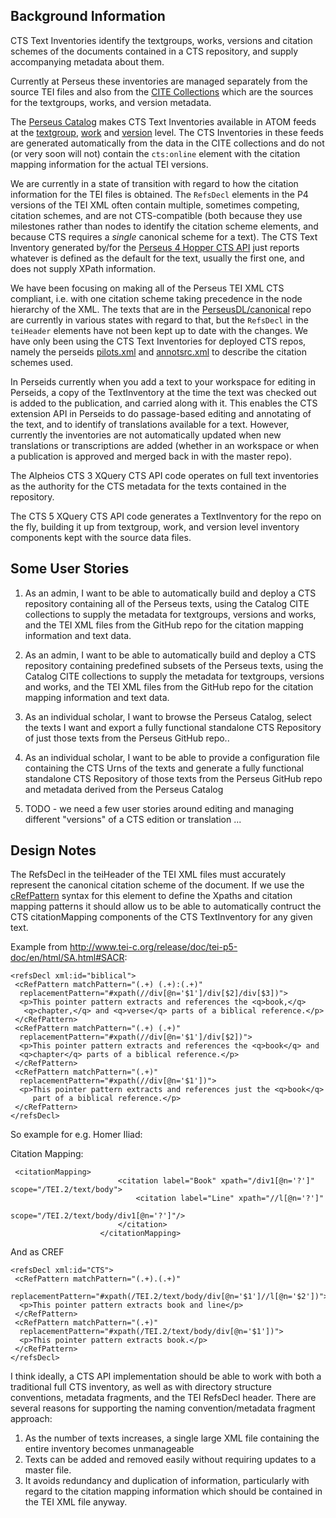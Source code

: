 ## Background Information

CTS Text Inventories identify the textgroups, works, versions and citation schemes of the documents contained in a CTS repository, and supply accompanying metadata about them.

Currently at Perseus these inventories are managed separately from the source TEI files and also from the [CITE Collections](http://catalog.perseus.org/cite-collections/) which are the sources for the textgroups, works, and version metadata.

The [Perseus Catalog](http://catalog.perseus.org) makes CTS Text Inventories available in ATOM feeds at the [textgroup](http://data.perseus.org/catalog/urn:cts:latinLit:phi0959/atom), [work](http://data.perseus.org/catalog/urn:cts:latinLit:phi0959.phi006/atom) and [version](http://data.perseus.org/catalog/urn:cts:latinLit:phi0959.phi006.perseus-lat1/atom) level.  The CTS Inventories in these feeds are generated automatically from the data in the CITE collections and do not (or very soon will not) contain the `cts:online` element with the citation mapping information for the actual TEI versions.

We are currently in a state of transition with regard to how the citation information for the TEI files is obtained.  The `RefsDecl` elements in the P4 versions of the TEI XML often contain multiple, sometimes competing, citation schemes, and are not CTS-compatible (both because they use milestones rather than nodes to identify the citation scheme elements, and because CTS requires a *single* canonical scheme for a text). The CTS Text Inventory generated by/for the [Perseus 4 Hopper CTS API](http://www.perseus.tufts.edu/hopper/CTS?request=GetCapabilities) just reports whatever is defined as the default for the text, usually the first one, and does not supply XPath information.

We have been focusing on making all of the Perseus TEI XML CTS compliant, i.e. with one citation scheme taking precedence in the node hierarchy of the XML.  The texts that are in the [PerseusDL/canonical](https://github.com/PerseusDL/canonical) repo are currently in various states with regard to that, but the `RefsDecl` in the `teiHeader` elements have not been kept up to date with the changes. We have only been using the CTS Text Inventories for deployed CTS repos, namely the perseids [pilots.xml](https://github.com/PerseusDL/canonical/blob/master/CTS_XML_TextInventory/pilots.xml) and [annotsrc.xml](https://github.com/PerseusDL/canonical/blob/master/CTS_XML_TextInventory/pilots.xml) to describe the citation schemes used.

In Perseids currently when you add a text to your workspace for editing in Perseids, a copy of the TextInventory at the time the text was checked out is added to the publication, and carried along with it. This enables the CTS extension API in Perseids to do passage-based editing and annotating of the text, and to identify of translations available for a text. However, currently the inventories are not automatically updated when new translations or transcriptions are added (whether in an workspace or when a publication is approved and merged back in with the master repo).

The Alpheios CTS 3 XQuery CTS API code operates on full text inventories as the authority for the CTS metadata for the texts contained in the repository.

The CTS 5 XQuery CTS API code generates a TextInventory for the repo on the fly, building it up from textgroup, work, and version level inventory components kept with the source data files.

## Some User Stories

1. As an admin, I want to be able to automatically build and deploy a CTS repository containing all of the Perseus texts, using the Catalog CITE collections to supply the metadata for textgroups, versions and works, and the TEI XML files from the GitHub repo for the citation mapping information and text data.

1. As an admin, I want to be able to automatically build and deploy a CTS repository containing predefined subsets of the Perseus texts, using the Catalog CITE collections to supply the metadata for textgroups, versions and works, and the TEI XML files from the GitHub repo for the citation mapping information and text data.

1. As an individual scholar, I want to browse the Perseus Catalog, select the texts I want and export a fully functional standalone CTS Repository of just those texts from the Perseus GitHub repo..

1. As an individual scholar, I want to be able to provide a configuration file containing the CTS Urns of the texts and generate a fully functional standalone CTS Repository of those texts from the Perseus GitHub repo and metadata derived from the Perseus Catalog

1. TODO - we need a few user stories around editing and managing different "versions" of a CTS edition or translation ...

## Design Notes

The RefsDecl in the teiHeader of the TEI XML files must accurately represent the canonical citation scheme of the document. If we use the [cRefPattern](http://www.tei-c.org/release/doc/tei-p5-doc/en/html/ref-cRefPattern.html) syntax for this element to define the Xpaths and citation mapping patterns it should allow us to be able to automatically contruct the CTS citationMapping components of the CTS TextInventory for any given text.

Example from http://www.tei-c.org/release/doc/tei-p5-doc/en/html/SA.html#SACR:

```
<refsDecl xml:id="biblical">
 <cRefPattern matchPattern="(.+) (.+):(.+)"
  replacementPattern="#xpath(//div[@n='$1']/div[$2]/div[$3])">
  <p>This pointer pattern extracts and references the <q>book,</q>
   <q>chapter,</q> and <q>verse</q> parts of a biblical reference.</p>
 </cRefPattern>
 <cRefPattern matchPattern="(.+) (.+)"
  replacementPattern="#xpath(//div[@n='$1']/div[$2])">
  <p>This pointer pattern extracts and references the <q>book</q> and
  <q>chapter</q> parts of a biblical reference.</p>
 </cRefPattern>
 <cRefPattern matchPattern="(.+)"
  replacementPattern="#xpath(//div[@n='$1'])">
  <p>This pointer pattern extracts and references just the <q>book</q>
     part of a biblical reference.</p>
 </cRefPattern>
</refsDecl>
```

So example for e.g. Homer Iliad:

Citation Mapping:

```
 <citationMapping>
                        <citation label="Book" xpath="/div1[@n='?']" scope="/TEI.2/text/body">
                            <citation label="Line" xpath="//l[@n='?']"
                                scope="/TEI.2/text/body/div1[@n='?']"/>
                        </citation>
                    </citationMapping>

```

And as CREF

```
<refsDecl xml:id="CTS">
 <cRefPattern matchPattern="(.+).(.+)"
  replacementPattern="#xpath(/TEI.2/text/body/div[@n='$1']//l[@n='$2'])">
  <p>This pointer pattern extracts book and line</p>
 </cRefPattern>
 <cRefPattern matchPattern="(.+)"
  replacementPattern="#xpath(/TEI.2/text/body/div[@n='$1'])">
  <p>This pointer pattern extracts book.</p>
 </cRefPattern>
</refsDecl>
```


I think ideally, a CTS API implementation should be able to work with both a traditional full CTS inventory, as well as with directory structure conventions, metadata fragments, and the TEI RefsDecl header. There are several reasons for supporting the naming convention/metadata fragment approach:

1. As the number of texts increases, a single large XML file containing the entire inventory becomes unmanageable
2. Texts can be added and removed easily without requiring updates to a master file.
3. It avoids redundancy and duplication of information, particularly with regard to the citation mapping information which should be contained in the TEI XML file anyway.


